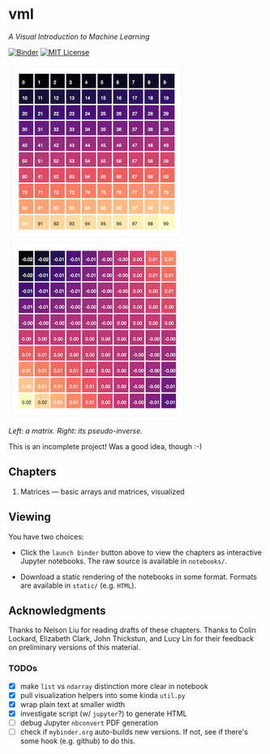 # vml

_A Visual Introduction to Machine Learning_

[![Binder](http://mybinder.org/badge.svg)](http://mybinder.org/repo/mbforbes/vml)
[![MIT License](https://img.shields.io/badge/license-MIT-blue.svg)](blob/master/LICENSE.txt)


![Matrix rendered as heatmap](matrix2.png) ![Pseudo inverse of matrix rendered as heatmap](pseudo-inverse2.png)

_Left: a matrix. Right: its pseudo-inverse._

This is an incomplete project! Was a good idea, though :-)

## Chapters

1. Matrices — basic arrays and matrices, visualized

## Viewing

You have two choices:

- Click the `launch binder` button above to view the chapters as interactive
  Jupyter notebooks. The raw source is available in `notebooks/`.

- Download a static rendering of the notebooks in some format. Formats are
  available in `static/` (e.g. `HTML`).

## Acknowledgments

Thanks to Nelson Liu for reading drafts of these chapters. Thanks to Colin
Lockard, Elizabeth Clark, John Thickstun, and Lucy Lin for their feedback on
preliminary versions of this material.

### TODOs

- [x] make `list` vs `ndarray` distinction more clear in notebook
- [x] pull visualization helpers into some kinda `util.py`
- [x] wrap plain text at smaller width
- [x] investigate script (w/ `jupyter`?) to generate HTML
- [ ] debug Jupyter `nbconvert` PDF generation
- [ ] check if `mybinder.org` auto-builds new versions. If not, see if there's
  some hook (e.g. github) to do this.
